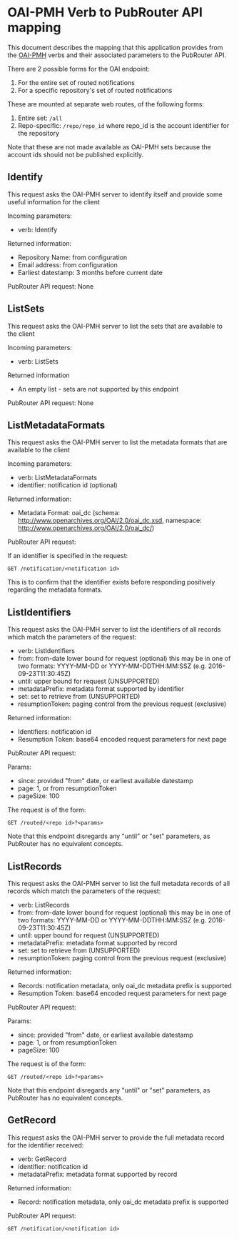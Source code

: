 # OAI-PMH Verb to PubRouter API mapping

This document describes the mapping that this application provides from the [OAI-PMH](http://www.openarchives.org/OAI/openarchivesprotocol.html) verbs and their associated parameters
to the PubRouter API.

There are 2 possible forms for the OAI endpoint:

1. For the entire set of routed notifications
2. For a specific repository's set of routed notifications

These are mounted at separate web routes, of the following forms:

1. Entire set: `/all`
2. Repo-specific: `/repo/repo_id` where repo_id is the account identifier for the repository

Note that these are not made available as OAI-PMH sets because the account ids should not be published explicitly.

## Identify

This request asks the OAI-PMH server to identify itself and provide some useful information for the client

Incoming parameters:

* verb: Identify

Returned information:

* Repository Name: from configuration
* Email address: from configuration
* Earliest datestamp: 3 months before current date

PubRouter API request: None

## ListSets

This request asks the OAI-PMH server to list the sets that are available to the client

Incoming parameters:

* verb: ListSets

Returned information

* An empty list - sets are not supported by this endpoint

PubRouter API request: None

## ListMetadataFormats

This request asks the OAI-PMH server to list the metadata formats that are available to the client

Incoming parameters:

* verb: ListMetadataFormats
* identifier: notification id (optional)

Returned information:

* Metadata Format: oai_dc (schema: http://www.openarchives.org/OAI/2.0/oai_dc.xsd, namespace: http://www.openarchives.org/OAI/2.0/oai_dc/)

PubRouter API request: 

If an identifier is specified in the request:

    GET /notification/<notification id>

This is to confirm that the identifier exists before responding positively regarding the metadata formats.

## ListIdentifiers

This request asks the OAI-PMH server to list the identifiers of all records which match the parameters of the request:

* verb: ListIdentifiers
* from: from-date lower bound for request (optional) this may be in one of two formats: YYYY-MM-DD or YYYY-MM-DDTHH:MM:SSZ (e.g. 2016-09-23T11:30:45Z)
* until: upper bound for request (UNSUPPORTED)
* metadataPrefix: metadata format supported by identifier
* set: set to retrieve from (UNSUPPORTED)
* resumptionToken: paging control from the previous request (exclusive)

Returned information:

* Identifiers: notification id
* Resumption Token: base64 encoded request parameters for next page

PubRouter API request:

Params:

* since: provided "from" date, or earliest available datestamp
* page: 1, or from resumptionToken
* pageSize: 100

The request is of the form:

    GET /routed/<repo id>?<params>

Note that this endpoint disregards any "until" or "set" parameters, as PubRouter has no equivalent concepts.


## ListRecords

This request asks the OAI-PMH server to list the full metadata records of all records which match the parameters of the request:

* verb: ListRecords
* from: from-date lower bound for request (optional) this may be in one of two formats: YYYY-MM-DD or YYYY-MM-DDTHH:MM:SSZ (e.g. 2016-09-23T11:30:45Z)
* until: upper bound for request (UNSUPPORTED)
* metadataPrefix: metadata format supported by record
* set: set to retrieve from (UNSUPPORTED)
* resumptionToken: paging control from the previous request (exclusive)

Returned information:

* Records: notification metadata, only oai_dc metadata prefix is supported
* Resumption Token: base64 encoded request parameters for next page

PubRouter API request:

Params:

* since: provided "from" date, or earliest available datestamp
* page: 1, or from resumptionToken
* pageSize: 100

The request is of the form:

    GET /routed/<repo id>?<params>

Note that this endpoint disregards any "until" or "set" parameters, as PubRouter has no equivalent concepts.


## GetRecord

This request asks the OAI-PMH server to provide the full metadata record for the identifier received:

* verb: GetRecord
* identifier: notification id
* metadataPrefix: metadata format supported by record

Returned information:

* Record: notification metadata, only oai_dc metadata prefix is supported

PubRouter API request:

    GET /notification/<notification id>

